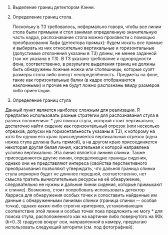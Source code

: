 1. Выделение границ детектором Кэнни.
2. Определение границ стола.

	Поскольку в ТЗ требовалось, неформально говоря, чтобы все линии стола были прямыми и стол занимал определенную значительную часть кадра, распознавание стола можно произвести с помощью преобразования Хафа (детектора прямых): будем искать все прямые и выбирать из них относительно вертикальные и горизонтальные (допустимые отклонения указаны в ТЗ) длины, не менее заданной (так же указана в ТЗ).
	В ТЗ указано требование к однородности фона, соответственно, в результате выделения границ не должны быть обнаружены ложные ножки или столешницы, которые сузят размеры стола либо внесут неопределённость.
Предметы на фоне, такие как горизонтальные балки (в кадре отображаются наклонными) и прочие не будут ложно распознаны ввиду размеров либо ориентации.

3. Определение границ стула

Данный пункт является наиболее сложным для реализации. Я предлагаю использовать разные стратегии для распознавания стула в разных положениях:
	* для поиска стула, который стоит вертикально, достаточно найти сидение как горизонтальный отрезок (или несколько отрезков, допуски на горизонтальность указаны в ТЗ), к которому на хотя бы одном его краю присоеднияется вертикальный отрезок (одна ножка стула должна быть прямой), а на другом краю присоединяется некоторая другая белая линия, касательная к которой направлена условно вертикально. Эта линия является линией спинки. Также присоединяются другие линии, определяющие границы сидения, однако они не представляют интереса (свойства перспективного преобразования позволяют утверждать, что дальняя граница спинки стула априорно будет не длиннее передней, соответственно, нет смысла тратить вычислительные ресурсы на её обнаружение, следовательно не нужны и дальние линии сидения, которые примыкают к спинке). Возможно, стоит попробовать использовать детектор Харриса для обнаружения особых точек и сопоставить найденные им данные с обнаруженными линиями спинки (граница спинки -- особая точка), однако каких-либо строгих критериев, устанвливающих соответствие этой линии и особых точек пока предложить не могу
    * для поиска стула, расположенного как на картинке либо повернутого на 90k (k=0..3) градусов вокруг оси, направленной в камеру, предлагаю использовать следующий алгоритм (см. под фотографией):
